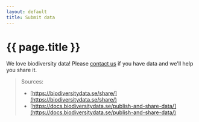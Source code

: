 ```yaml
---
layout: default
title: Submit data
---
```

# {{ page.title }}

We love biodiversity data! Please [contact us](https://docs.biodiversitydata.se/support/) if you have data and we'll help you share it.

> Sources:
> - [https://biodiversitydata.se/share/](https://biodiversitydata.se/share/)
> - [https://docs.biodiversitydata.se/publish-and-share-data/](https://docs.biodiversitydata.se/publish-and-share-data/)
